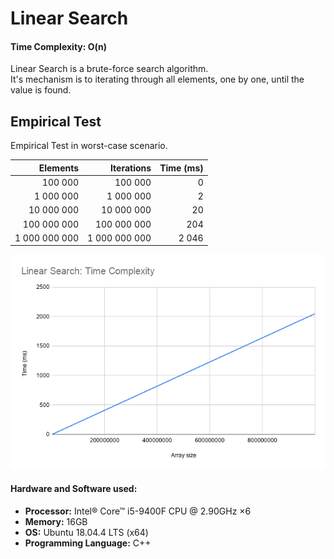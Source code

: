 # Linear Search

#### Time Complexity: **O(n)**

Linear Search is a brute-force search algorithm.  
It's mechanism is to iterating through all elements, one by one, until the value is found.

## Empirical Test

Empirical Test in worst-case scenario.

| Elements      | Iterations    | Time (ms)  |
|--------------:|--------------:|-----------:|
| 100 000       | 100 000       | 0          |
| 1 000 000     | 1 000 000     | 2          |
| 10 000 000    | 10 000 000    | 20         |
| 100 000 000   | 100 000 000   | 204        |
| 1 000 000 000 | 1 000 000 000 | 2 046      |

![Graph](/src/linear-search/graph/linear-search-graph.png)

#### Hardware and Software used:
* **Processor:** Intel® Core™ i5-9400F CPU @ 2.90GHz ×6
* **Memory:** 16GB
* **OS:** Ubuntu 18.04.4 LTS (x64)
* **Programming Language:** C++

